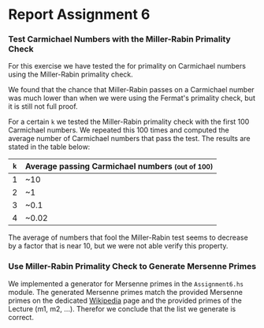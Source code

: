 # Report Assignment 6

### Test Carmichael Numbers with the Miller-Rabin Primality Check

For this exercise we have tested the for primality on Carmichael numbers using the Miller-Rabin primality check.

We found that the chance that Miller-Rabin passes on a Carmichael number was much lower than when we were using the Fermat's primality check, but it is still not full proof.

For a certain `k` we tested the Miller-Rabin primality check with the first 100 Carmichael numbers. We repeated this 100 times and computed the average number of Carmichael numbers that pass the test. The results are stated in the table below:

| `k`  | Average passing Carmichael numbers <small>(out of 100)</small> |
| ---- | -------|
|  1   | ~10    |
|  2   | ~1     |
|  3   | ~0.1   |
|  4   | ~0.02  |

The average of numbers that fool the Miller-Rabin test seems to decrease by a factor that is near 10, but we were not able verify this property.

### Use Miller-Rabin Primality Check to Generate Mersenne Primes

We implemented a generator for Mersenne primes in the `Assignment6.hs` module. The generated Mersenne primes match the provided Mersenne primes on the dedicated [Wikipedia][1] page and the provided primes of the Lecture (m1, m2, ...). Therefor we conclude that the list we generate is correct.


[1]:https://en.wikipedia.org/wiki/Mersenne_prime
